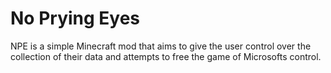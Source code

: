 # No Prying Eyes
NPE is a simple Minecraft mod that aims to give the user control over the collection of their data and attempts to free the game of Microsofts control.

